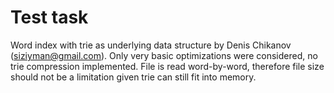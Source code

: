 # Test task

Word index with trie as underlying data structure by Denis Chikanov (siziyman@gmail.com). Only very basic optimizations were considered, no trie compression implemented.
File is read word-by-word, therefore file size should not be a limitation given trie can still fit into memory.
